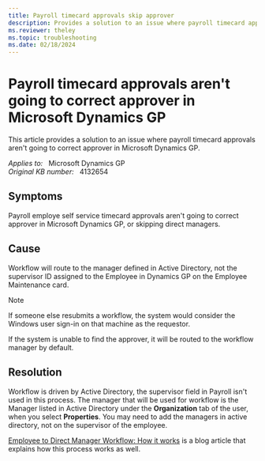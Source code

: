 ```yaml
---
title: Payroll timecard approvals skip approver
description: Provides a solution to an issue where payroll timecard approvals aren't going to correct approver in Microsoft Dynamics GP.
ms.reviewer: theley
ms.topic: troubleshooting
ms.date: 02/18/2024
---
```

# Payroll timecard approvals aren't going to correct approver in Microsoft Dynamics GP

This article provides a solution to an issue where payroll timecard approvals aren't going to correct approver in Microsoft Dynamics GP.

_Applies to:_ &nbsp; Microsoft Dynamics GP  
_Original KB number:_ &nbsp; 4132654

## Symptoms

Payroll employe self service timecard approvals aren't going to correct approver in Microsoft Dynamics GP, or skipping direct managers.

## Cause

Workflow will route to the manager defined in Active Directory, not the supervisor ID assigned to the Employee in Dynamics GP on the Employee Maintenance card.

> [!NOTE]
> If someone else resubmits a workflow, the system would consider the Windows user sign-in on that machine as the requestor.

If the system is unable to find the approver, it will be routed to the workflow manager by default.

## Resolution

Workflow is driven by Active Directory, the supervisor field in Payroll isn't used in this process. The manager that will be used for workflow is the Manager listed in Active Directory under the **Organization** tab of the user, when you select **Properties**. You may need to add the managers in active directory, not on the supervisor of the employee.  

[Employee to Direct Manager Workflow: How it works](https://community.dynamics.com/blogs/post/?postid=58486234-57cd-42af-b825-323a6434ad72) is a blog article that explains how this process works as well.  
